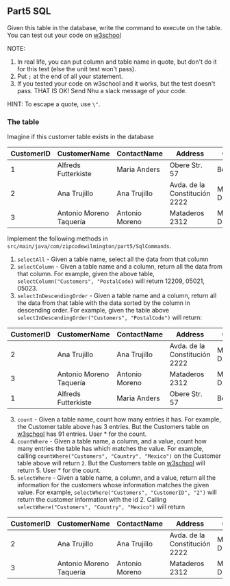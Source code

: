 ## Part5 SQL

Given this table in the database, write the command to execute on the table.
You can test out your code on [w3school](https://www.w3schools.com/sql/trysql.asp?filename=trysql_select_join)

NOTE:
1. In real life, you can put column and table name in quote, but don't do it for this test (else the unit test won't pass).
2. Put `;` at the end of all your statement.  
2. If you tested your code on w3school and it works, but the test doesn't pass. THAT IS OK! Send Nhu a slack message of your code.

HINT: To escape a quote, use `\"`.

### The table
Imagine if this customer table exists in the database

|CustomerID	|CustomerName|ContactName|Address| City	| PostalCode| Country|
|-----------|------------|-----------|-------|------|-----------|---------|
|1|Alfreds Futterkiste|Maria Anders|Obere Str. 57|Berlin|12209|Germany|
|2|Ana Trujillo|Ana Trujillo|Avda. de la Constitución 2222|México D.F.|05021|Mexico|
|3|Antonio Moreno Taquería|Antonio Moreno|Mataderos 2312 |México D.F.|05023|Mexico|


Implement the following methods in `src/main/java/com/zipcodewilmington/part5/SqlCommands`.

1. `selectAll` - Given a table name, select all the data from that column
2. `selectColumn` - Given a table name and a column, return all the data from that column.
For example, given the above table, `selectColumn("Customers", "PostalCode)` will return 12209, 05021,  05023.
3. `selectInDescendingOrder` - Given a table name and a column, return all the data from that table with the data sorted by the column in descending order. 
For example, given the table above `selectInDescendingOrder("Customers", "PostalCode")` will return:

|CustomerID	|CustomerName|ContactName|Address| City	| PostalCode| Country|
|-----------|------------|-----------|-------|------|-----------|---------|
|2|Ana Trujillo|Ana Trujillo|Avda. de la Constitución 2222|México D.F.|05021|Mexico|
|3|Antonio Moreno Taquería|Antonio Moreno|Mataderos 2312 |México D.F.|05023|Mexico|
|1|Alfreds Futterkiste|Maria Anders|Obere Str. 57|Berlin|12209|Germany|
 
3. `count` - Given a table name, count how many entries it has. For example, the Customer table above has 3 entries. But the Customers table on [w3school](https://www.w3schools.com/sql/trysql.asp?filename=trysql_select_join) has 91 entries. User * for the count.
3. `countWhere` - Given a table name, a column, and a value, count how many entries the table has which matches the value. For example, calling `countWhere("Customers", "Country", "Mexico")` on the Customer table above will return `2`. But the Customers table on [w3school](https://www.w3schools.com/sql/trysql.asp?filename=trysql_select_join) will return 5. User * for the count.
4. `selectWhere` - Given a table name, a column, and a value, return all the information for the customers whose information matches the given value.
For example, `selectWhere("Customers", "CustomerID", "2")` will return the customer information with the id 2.
Calling `selectWhere("Customers", "Country", "Mexico")` will return

|CustomerID	|CustomerName|ContactName|Address| City	| PostalCode| Country|
|-----------|------------|-----------|-------|------|-----------|---------|
|2|Ana Trujillo|Ana Trujillo|Avda. de la Constitución 2222|México D.F.|05021|Mexico|
|3|Antonio Moreno Taquería|Antonio Moreno|Mataderos 2312 |México D.F.|05023|Mexico|
